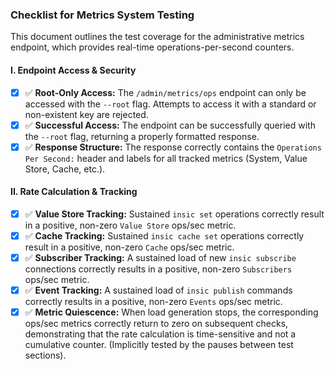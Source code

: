 ### **Checklist for Metrics System Testing**

This document outlines the test coverage for the administrative metrics endpoint, which provides real-time operations-per-second counters.

#### I. Endpoint Access & Security
-   [x] ✅ **Root-Only Access:** The `/admin/metrics/ops` endpoint can only be accessed with the `--root` flag. Attempts to access it with a standard or non-existent key are rejected.
-   [x] ✅ **Successful Access:** The endpoint can be successfully queried with the `--root` flag, returning a properly formatted response.
-   [x] ✅ **Response Structure:** The response correctly contains the `Operations Per Second:` header and labels for all tracked metrics (System, Value Store, Cache, etc.).

#### II. Rate Calculation & Tracking
-   [x] ✅ **Value Store Tracking:** Sustained `insic set` operations correctly result in a positive, non-zero `Value Store` ops/sec metric.
-   [x] ✅ **Cache Tracking:** Sustained `insic cache set` operations correctly result in a positive, non-zero `Cache` ops/sec metric.
-   [x] ✅ **Subscriber Tracking:** A sustained load of new `insic subscribe` connections correctly results in a positive, non-zero `Subscribers` ops/sec metric.
-   [x] ✅ **Event Tracking:** A sustained load of `insic publish` commands correctly results in a positive, non-zero `Events` ops/sec metric.
-   [x] ✅ **Metric Quiescence:** When load generation stops, the corresponding ops/sec metrics correctly return to zero on subsequent checks, demonstrating that the rate calculation is time-sensitive and not a cumulative counter. (Implicitly tested by the pauses between test sections).
